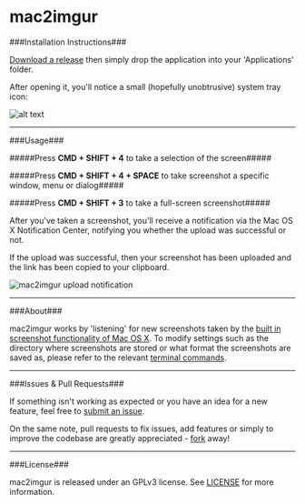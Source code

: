 mac2imgur
========

###Installation Instructions###

[Download a release](https://github.com/rauix/mac2imgur/releases) then simply drop the application into your 'Applications' folder.

After opening it, you'll notice a small (hopefully unobtrusive) system tray icon:

![alt text](https://i.imgur.com/HJ8C4pz.png "mac2imgur system tray icon")

---

###Usage###

#####Press **CMD + SHIFT + 4** to take a selection of the screen#####

#####Press **CMD + SHIFT + 4 + SPACE** to take screenshot a specific window, menu or dialog#####

#####Press **CMD + SHIFT + 3** to take a full-screen screenshot#####

After you've taken a screenshot, you'll receive a notification via the Mac OS X Notification Center, notifying you whether the upload was successful or not.

If the upload was successful, then your screenshot has been uploaded and the link has been copied to your clipboard.

![mac2imgur upload notification](http://i.imgur.com/6JSYPWv.png "mac2imgur upload notification")

---

###About###

mac2imgur works by 'listening' for new screenshots taken by the [built in screenshot functionality of Mac OS X](http://support.apple.com/kb/ht5775). To modify settings such as the directory where screenshots are stored or what format the screenshots are saved as, please refer to the relevant [terminal commands](http://secrets.blacktree.com/?showapp=com.apple.screencapture).

---

###Issues & Pull Requests###

If something isn't working as expected or you have an idea for a new feature, feel free to [submit an issue](https://github.com/rauix/mac2imgur/issues).

On the same note, pull requests to fix issues, add features or simply to improve the codebase are greatly appreciated - [fork](https://github.com/rauix/mac2imgur/fork) away!

---

###License###

mac2imgur is released under an GPLv3 license. See [LICENSE](https://github.com/rauix/mac2imgur/blob/master/LICENSE) for more information.